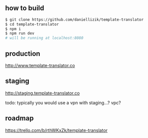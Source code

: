 ## how to build

```bash
$ git clone https://github.com/daniellizik/template-translator
$ cd template-translator
$ npm i
$ npm run dev
# will be running at localhost:8080
```

## production
http://www.template-translator.co

## staging
http://staging.template-translator.co

todo: typically you would use a vpn with staging...? vpc?

## roadmap

https://trello.com/b/rthWKxZk/template-translator